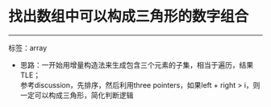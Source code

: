# 找出数组中可以构成三角形的数字组合  
---
标签：array  

* 思路：一开始用增量构造法来生成包含三个元素的子集，相当于遍历，结果TLE；  
  参考discussion，先排序，然后利用three pointers，如果left + right > i，则一定可以构成三角形，简化判断逻辑 
